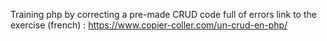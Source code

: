 Training php by correcting a pre-made CRUD code full of errors
link to the exercise (french) : https://www.copier-coller.com/un-crud-en-php/
